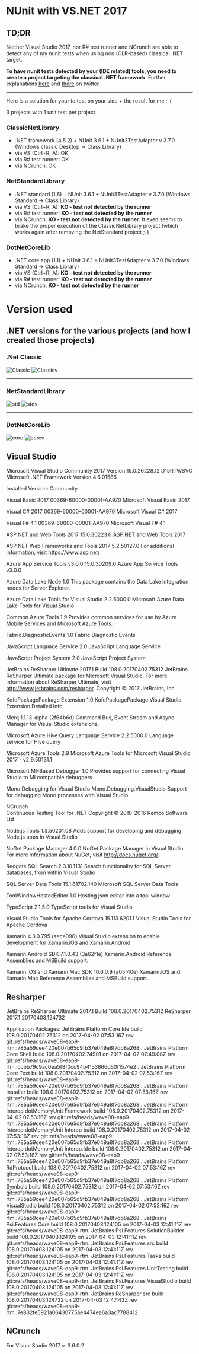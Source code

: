 # NUnit with VS.NET 2017 

## TD;DR
Neither Visual Studio 2017, nor R# test runner and NCrunch are able to detect any of my nunit tests when using non (CLR-based) classical .NET target.

__To have nunit tests detected by your (IDE related) tools, you need to create a project targeting the classical .NET framework__. 
Further explanations [here](https://twitter.com/remcomulder/status/849866048279007234) and [there](https://twitter.com/resharper/status/849636353235193857) on twitter.

---

Here is a solution for your to test on your side + the result for me ;-(

3 projects with 1 unit test per project  

### ClassicNetLibrary
- .NET framework (4.5.2) + NUnit 3.6.1 + NUnit3TestAdapter v 3.7.0 (Windows classic Desktop -> Class Library)
 - via VS (Ctrl+R, A): OK
 - via R# test runner: OK
 - via NCrunch: OK



### NetStandardLibrary
- .NET standard (1.6) + NUnit 3.6.1 + NUnit3TestAdapter v 3.7.0 (Windows Standard -> Class Library)
 - via VS (Ctrl+R, A): __KO - test not detected by the runner__
 - via R# test runner: __KO - test not detected by the runner__
 - via NCrunch: __KO - test not detected by the runner__. It even seems to brake the proper execution of the ClassicNetLibrary project (which works again after removing the NetStandard project ;-)



### DotNetCoreLib
- .NET core app (1.1) + NUnit 3.6.1 + NUnit3TestAdapter v 3.7.0 (Windows Standard -> Class Library)
 - via VS (Ctrl+R, A): __KO - test not detected by the runner__
 - via R# test runner: __KO - test not detected by the runner__
 - via NCrunch: __KO - test not detected by the runner__


# Version used

## .NET versions for the various projects (and how I created those projects)

### .Net Classic
![Classic](https://github.com/tpierrain/vs2017-tests/blob/master/ClassicNetLibrary-How.png?raw=true)
![Classicv](https://github.com/tpierrain/vs2017-tests/blob/master/ClassicNetLibrary-Version.png?raw=true)

---

### NetStandardLibrary

![std](https://github.com/tpierrain/vs2017-tests/blob/master/NetStandardLibrary-How.PNG?raw=true)
![stdv](https://github.com/tpierrain/vs2017-tests/blob/master/NetStandardLibrary-Version.PNG?raw=true)

---

### DotNetCoreLib
![core](https://github.com/tpierrain/vs2017-tests/blob/master/DotNetCoreLib-How.png?raw=true)
![corev](https://github.com/tpierrain/vs2017-tests/blob/master/DotNetCoreLib-Version.png?raw=true)


## Visual Studio

 Microsoft Visual Studio Community 2017
Version 15.0.26228.12 D15RTWSVC
Microsoft .NET Framework
Version 4.6.01586

Installed Version: Community

Visual Basic 2017   00369-60000-00001-AA970
Microsoft Visual Basic 2017

Visual C# 2017   00369-60000-00001-AA970
Microsoft Visual C# 2017

Visual F# 4.1   00369-60000-00001-AA970
Microsoft Visual F# 4.1

ASP.NET and Web Tools 2017   15.0.30223.0
ASP.NET and Web Tools 2017

ASP.NET Web Frameworks and Tools 2017   5.2.50127.0
For additional information, visit https://www.asp.net/

Azure App Service Tools v3.0.0   15.0.30209.0
Azure App Service Tools v3.0.0

Azure Data Lake Node   1.0
This package contains the Data Lake integration nodes for Server Explorer.

Azure Data Lake Tools for Visual Studio   2.2.5000.0
Microsoft Azure Data Lake Tools for Visual Studio

Common Azure Tools   1.9
Provides common services for use by Azure Mobile Services and Microsoft Azure Tools.

Fabric.DiagnosticEvents   1.0
Fabric Diagnostic Events

JavaScript Language Service   2.0
JavaScript Language Service

JavaScript Project System   2.0
JavaScript Project System

JetBrains ReSharper Ultimate 2017.1    Build 108.0.20170402.75312
JetBrains ReSharper Ultimate package for Microsoft Visual Studio. For more information about ReSharper Ultimate, visit http://www.jetbrains.com/resharper. Copyright © 2017 JetBrains, Inc.

KofePackagePackage Extension   1.0
KofePackagePackage Visual Studio Extension Detailed Info

Merq   1.1.13-alpha (2f64b6d)
Command Bus, Event Stream and Async Manager for Visual Studio extensions.

Microsoft Azure Hive Query Language Service   2.2.5000.0
Language service for Hive query

Microsoft Azure Tools   2.9
Microsoft Azure Tools for Microsoft Visual Studio 2017 - v2.9.50131.1

Microsoft MI-Based Debugger   1.0
Provides support for connecting Visual Studio to MI compatible debuggers

Mono Debugging for Visual Studio   Mono.Debugging.VisualStudio
Support for debugging Mono processes with Visual Studio.

NCrunch   
Continuous Testing Tool for .NET
Copyright © 2010-2016 Remco Software Ltd

Node.js Tools   1.3.50201.08
Adds support for developing and debugging Node.js apps in Visual Studio

NuGet Package Manager   4.0.0
NuGet Package Manager in Visual Studio. For more information about NuGet, visit http://docs.nuget.org/.

Redgate SQL Search   2.3.10.1131
Search functionality for SQL Server databases, from within Visual Studio

SQL Server Data Tools   15.1.61702.140
Microsoft SQL Server Data Tools

ToolWindowHostedEditor   1.0
Hosting json editor into a tool window

TypeScript   2.1.5.0
TypeScript tools for Visual Studio

Visual Studio Tools for Apache Cordova   15.113.6201.1
Visual Studio Tools for Apache Cordova

Xamarin   4.3.0.795 (aece090)
Visual Studio extension to enable development for Xamarin.iOS and Xamarin.Android.

Xamarin.Android SDK   7.1.0.43 (3a62f1e)
Xamarin.Android Reference Assemblies and MSBuild support.

Xamarin.iOS and Xamarin.Mac SDK   10.6.0.9 (a05f40e)
Xamarin.iOS and Xamarin.Mac Reference Assemblies and MSBuild support.



## Resharper

JetBrains ReSharper Ultimate 2017.1  Build 108.0.20170402.75312
ReSharper 2017.1.20170403.124732

Application Packages:
JetBrains Platform Core Ide build 108.0.20170402.75312 on 2017-04-02 07:53:16Z rev git::refs/heads/wave08-eap9-rtm::785a59cee420e007b65d9fb37e049a8f7db8a268
.
JetBrains Platform Core Shell build 108.0.20170402.74901 on 2017-04-02 07:49:08Z rev git::refs/heads/wave08-eap9-rtm::ccbb79c9ac0ea5f8f0cc94b4153866d50f1574e2
.
JetBrains Platform Core Text build 108.0.20170402.75312 on 2017-04-02 07:53:16Z rev git::refs/heads/wave08-eap9-rtm::785a59cee420e007b65d9fb37e049a8f7db8a268
.
JetBrains Platform Installer build 108.0.20170402.75312 on 2017-04-02 07:53:16Z rev git::refs/heads/wave08-eap9-rtm::785a59cee420e007b65d9fb37e049a8f7db8a268
.
JetBrains Platform Interop dotMemoryUnit Framework build 108.0.20170402.75312 on 2017-04-02 07:53:16Z rev git::refs/heads/wave08-eap9-rtm::785a59cee420e007b65d9fb37e049a8f7db8a268
.
JetBrains Platform Interop dotMemoryUnit Interop build 108.0.20170402.75312 on 2017-04-02 07:53:16Z rev git::refs/heads/wave08-eap9-rtm::785a59cee420e007b65d9fb37e049a8f7db8a268
.
JetBrains Platform Interop dotMemoryUnit Interop.Ide build 108.0.20170402.75312 on 2017-04-02 07:53:16Z rev git::refs/heads/wave08-eap9-rtm::785a59cee420e007b65d9fb37e049a8f7db8a268
.
JetBrains Platform RdProtocol build 108.0.20170402.75312 on 2017-04-02 07:53:16Z rev git::refs/heads/wave08-eap9-rtm::785a59cee420e007b65d9fb37e049a8f7db8a268
.
JetBrains Platform Symbols build 108.0.20170402.75312 on 2017-04-02 07:53:16Z rev git::refs/heads/wave08-eap9-rtm::785a59cee420e007b65d9fb37e049a8f7db8a268
.
JetBrains Platform VisualStudio build 108.0.20170402.75312 on 2017-04-02 07:53:16Z rev git::refs/heads/wave08-eap9-rtm::785a59cee420e007b65d9fb37e049a8f7db8a268
.
JetBrains Psi.Features Core build 108.0.20170403.124105 on 2017-04-03 12:41:11Z rev git::refs/heads/wave08-eap9-rtm.
JetBrains Psi.Features SolutionBuilder build 108.0.20170403.124105 on 2017-04-03 12:41:11Z rev git::refs/heads/wave08-eap9-rtm.
JetBrains Psi.Features src build 108.0.20170403.124105 on 2017-04-03 12:41:11Z rev git::refs/heads/wave08-eap9-rtm.
JetBrains Psi.Features Tasks build 108.0.20170403.124105 on 2017-04-03 12:41:11Z rev git::refs/heads/wave08-eap9-rtm.
JetBrains Psi.Features UnitTesting build 108.0.20170403.124105 on 2017-04-03 12:41:11Z rev git::refs/heads/wave08-eap9-rtm.
JetBrains Psi.Features VisualStudio build 108.0.20170403.124105 on 2017-04-03 12:41:11Z rev git::refs/heads/wave08-eap9-rtm.
JetBrains ReSharper src build 108.0.20170403.124732 on 2017-04-03 12:47:43Z rev git::refs/heads/wave08-eap9-rtm::7e832fe5921a06430775ae4474ea6a3ac7788412


## NCrunch
For Visual Studio 2017 v. 3.6.0.2

